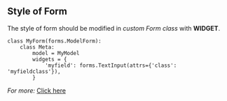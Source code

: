 ## Style of Form

The style of form should be modified in *custom Form class* with **WIDGET**.

```
class MyForm(forms.ModelForm):
    class Meta:
        model = MyModel
        widgets = {
            'myfield': forms.TextInput(attrs={'class': 'myfieldclass'}),
        }
```

*For more:* [Click here](https://stackoverflow.com/questions/5827590/css-styling-in-django-forms)
